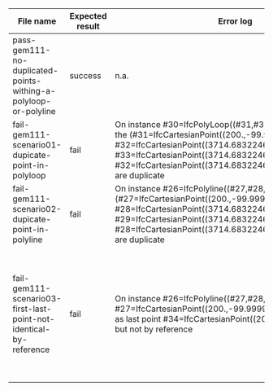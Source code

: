 | File name                                                         | Expected result | Error log                                                                                                                                                                   | Description                                                                                                                        |
|-------------------------------------------------------------------|-----------------|-----------------------------------------------------------------------------------------------------------------------------------------------------------------------------|------------------------------------------------------------------------------------------------------------------------------------|
| pass-gem111-no-duplicated-points-withing-a-polyloop-or-polyline                      | success         | n.a.                                                                                                                                                                        |                                                                                                                                    |
| fail-gem111-scenario01-dupicate-point-in-polyloop                | fail            | On instance #30=IfcPolyLoop((#31,#32,#33,#32)) some of the (#31=IfcCartesianPoint((200.,-99.9999999999)), #32=IfcCartesianPoint((3714.68322461,-99.9999999999)), #33=IfcCartesianPoint((3714.68322461,100.)), #32=IfcCartesianPoint((3714.68322461,-99.9999999999))) are duplicate | Polyloop has point #32 duplicated                                                                                                  |
| fail-gem111-scenario02-dupicate-point-in-polyline | fail            | On instance #26=IfcPolyline((#27,#28,#29,#28)) some of the (#27=IfcCartesianPoint((200.,-99.9999999999)), #28=IfcCartesianPoint((3714.68322461,-99.9999999999)), #29=IfcCartesianPoint((3714.68322461,100.)), #28=IfcCartesianPoint((3714.68322461,-99.9999999999))) are duplicate | Polyline has point #28 duplicated                                                                                                  |
| fail-gem111-scenario03-first-last-point-not-identical-by-reference | fail            | On instance #26=IfcPolyline((#27,#28,#29,#34)) first point #27=IfcCartesianPoint((200.,-99.9999999999)) is the same as last point #34=IfcCartesianPoint((200.,-99.9999999999)) but not by reference | First and last point of a polyline can be identical, but only if it's identical by reference, not just having the same coordinates |